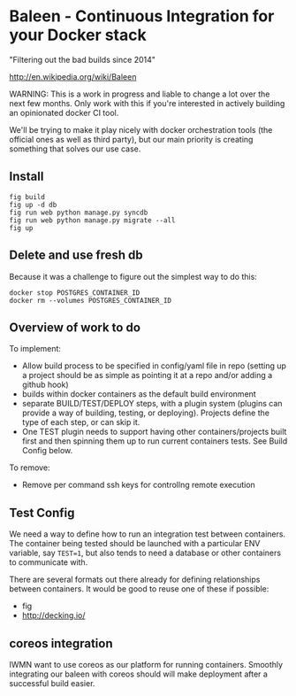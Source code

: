 # Baleen - Continuous Integration for your Docker stack

"Filtering out the bad builds since 2014"

http://en.wikipedia.org/wiki/Baleen

WARNING: This is a work in progress and liable to change a lot over the next
few months. Only work with this if you're interested in actively building
an opinionated docker CI tool.

We'll be trying to make it play nicely with docker orchestration tools (the
official ones as well as third party), but our main priority is creating
something that solves our use case.

## Install

```
fig build
fig up -d db
fig run web python manage.py syncdb
fig run web python manage.py migrate --all
fig up
```


## Delete and use fresh db

Because it was a challenge to figure out the simplest way to do this:

```
docker stop POSTGRES_CONTAINER_ID
docker rm --volumes POSTGRES_CONTAINER_ID
```

## Overview of work to do

To implement:

- Allow build process to be specified in config/yaml file in repo (setting up
  a project should be as simple as pointing it at a repo and/or adding a github
  hook)
- builds within docker containers as the default build environment
- separate BUILD/TEST/DEPLOY steps, with a plugin system (plugins can provide
  a way of building, testing, or deploying). Projects define the type of each
  step, or can skip it.
- One TEST plugin needs to support having other containers/projects built first
  and then spinning them up to run current containers tests. See Build Config
  below.

To remove:

- Remove per command ssh keys for controllng remote execution


## Test Config

We need a way to define how to run an integration test between containers.
The container being tested should be launched with a particular ENV variable,
say `TEST=1`, but also tends to need a database or other containers to
communicate with.

There are several formats out there already for defining relationships between
containers. It would be good to reuse one of these if possible:

- fig
- http://decking.io/

## coreos integration

IWMN want to use coreos as our platform for running containers. Smoothly
integrating our baleen with coreos should will make deployment after a successful
build easier.
